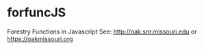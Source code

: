 # forfuncJS
Forestry Functions in Javascript
See:
  http://oak.snr.missouri.edu 
or
  https://oakmissouri.org
